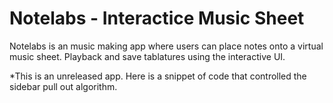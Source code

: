 # Notelabs - Interactice Music Sheet

Notelabs is an music making app where users can place notes onto a virtual music sheet. Playback and save tablatures using the interactive UI.

*This is an unreleased app. Here is a snippet of code that controlled the sidebar pull out algorithm.

